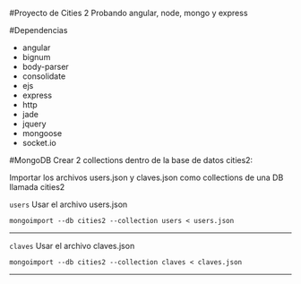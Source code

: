 #Proyecto de Cities 2
Probando angular, node, mongo y express

#Dependencias
- angular
- bignum
- body-parser
- consolidate
- ejs
- express
- http
- jade
- jquery
- mongoose
- socket.io

#MongoDB
Crear 2 collections dentro de la base de datos cities2:

Importar los archivos users.json y claves.json como collections de una DB llamada cities2

`users`
Usar el archivo users.json

`mongoimport --db cities2 --collection users < users.json`

----------
`claves`
Usar el archivo claves.json

`mongoimport --db cities2 --collection claves < claves.json`

----------